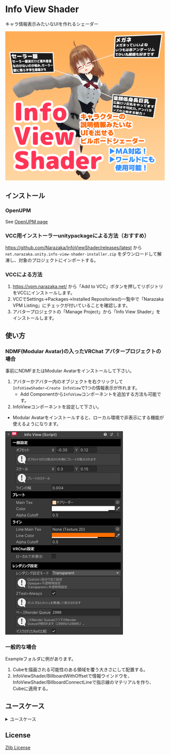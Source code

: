 # Info View Shader

キャラ情報表示みたいなUIを作れるシェーダー

<img alt="thumbnail" src="docs~/InfoViewShader.png" width="512">

## インストール

### OpenUPM

See [OpenUPM page](https://openupm.com/packages/net.narazaka.unity.info-view-shader/)

### VCC用インストーラーunitypackageによる方法（おすすめ）

https://github.com/Narazaka/InfoViewShader/releases/latest から `net.narazaka.unity.info-view-shader-installer.zip` をダウンロードして解凍し、対象のプロジェクトにインポートする。

### VCCによる方法

1. https://vpm.narazaka.net/ から「Add to VCC」ボタンを押してリポジトリをVCCにインストールします。
2. VCCでSettings→Packages→Installed Repositoriesの一覧中で「Narazaka VPM Listing」にチェックが付いていることを確認します。
3. アバタープロジェクトの「Manage Project」から「Info View Shader」をインストールします。

## 使い方

### NDMF(Modular Avatar)の入ったVRChat アバタープロジェクトの場合

事前にNDMFまたはModular Avatarをインストールして下さい。

1. アバターかアバター内のオブジェクトを右クリックして `InfoViewShader→Create InfoView`で1つの情報表示が作れます。
     - Add Componentから`InfoView`コンポーネントを追加する方法も可能です。
2. InfoViewコンポーネントを設定して下さい。

- Modular Avatarをインストールすると、ローカル環境で非表示にする機能が使えるようになります。

![Inspector](docs~/InfoViewShaderNDMFInspector.png)

### 一般的な場合

Exampleフォルダに例があります。

1. Cubeを描画される可能性のある領域を覆う大きさにして配置する。
2. InfoViewShader/BillboardWithOffsetで情報ウインドウを、InfoViewShader/BillboardConnectLineで指示線のマテリアルを作り、Cubeに適用する。

## ユースケース

<details>
<summary>ユースケース</summary>

1つから配置可能です。好きな画像を作ってキャラクター説明して下さい。画像が512x256くらいのサイズ、スケール X=0.3, Y=0.15くらいがおすすめです。

<img alt="thumbnail" src="docs~/InfoViewShader_usecase_basic.png" width="512">

透過も使えます。台詞とかをいれても面白いかも。

<img alt="thumbnail" src="docs~/InfoViewShader_usecase_transparent.png" width="512">

エロRPG的な表示にもうってつけです。

<img alt="thumbnail" src="docs~/InfoViewShader_usecase_erpg.png" width="512">

</details>

## License

[Zlib License](LICENSE.txt)
